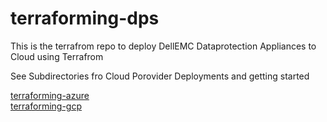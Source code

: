# terraforming-dps

This is the terrafrom repo to deploy DellEMC Dataprotection Appliances to Cloud using Terrafrom

See Subdirectories fro Cloud Porovider Deployments and getting started

[terraforming-azure](./terraforming-azure/README.md)  
[terraforming-gcp](./terraforming-gcp/README.md)
